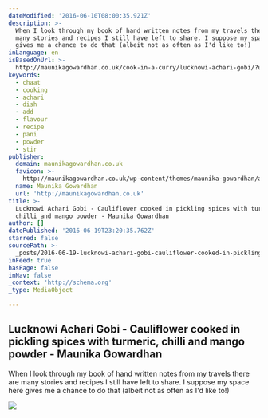 ```yaml
---
dateModified: '2016-06-10T08:00:35.921Z'
description: >-
  When I look through my book of hand written notes from my travels there are
  many stories and recipes I still have left to share. I suppose my space here
  gives me a chance to do that (albeit not as often as I'd like to!)
inLanguage: en
isBasedOnUrl: >-
  http://maunikagowardhan.co.uk/cook-in-a-curry/lucknowi-achari-gobi/?utm_source=Subscribers&utm_campaign=7a135503ce-MAILCHIMP_EMAIL&utm_medium=email&utm_term=0_0952c8dbe8-7a135503ce-34183105
keywords:
  - chaat
  - cooking
  - achari
  - dish
  - add
  - flavour
  - recipe
  - pani
  - powder
  - stir
publisher:
  domain: maunikagowardhan.co.uk
  favicon: >-
    http://maunikagowardhan.co.uk/wp-content/themes/maunika-gowardhan/assets/images/favicon-194x194.png
  name: Maunika Gowardhan
  url: 'http://maunikagowardhan.co.uk'
title: >-
  Lucknowi Achari Gobi - Cauliflower cooked in pickling spices with turmeric,
  chilli and mango powder - Maunika Gowardhan
author: []
datePublished: '2016-06-19T23:20:35.762Z'
starred: false
sourcePath: >-
  _posts/2016-06-19-lucknowi-achari-gobi-cauliflower-cooked-in-pickling-spices.md
inFeed: true
hasPage: false
inNav: false
_context: 'http://schema.org'
_type: MediaObject

---
```

<article style=""><h1>Lucknowi Achari Gobi - Cauliflower cooked in pickling spices with turmeric, chilli and mango powder - Maunika Gowardhan</h1><p>When I look through my book of hand written notes from my travels there are many stories and recipes I still have left to share. I suppose my space here gives me a chance to do that (albeit not as often as I'd like to!)</p><img src="http://maunikagowardhan.co.uk/wp-content/uploads/2016/06/Lucknowi-Achari-Gobi.jpg" /></article>